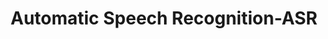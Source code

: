 ---
types: "word"

title: "Automatic Speech Recognition-ASR"

categories: ['']

tags: ['Automatic', 'Speech', 'Recognition', 'ASR']

arabic: 'التعرف التلقائي على الكلام'

arexps: []

enwords: ['Automatic Speech Recognition-ASR']

enexps: []

arlexicons: 'ع'

enlexicons: 'A'

authors: ['Ruqayya Roshdy']

translators: ['']

citations: 'تطبيقات الذكاء الاصطناعي في خدمة اللغة العربية'

sources: 'مركز الملك عبدالله بن عبدالعزيز الدولي لخدمة اللغة العربية'

word: "true"

slug: ""
---